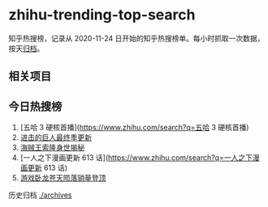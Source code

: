 # zhihu-trending-top-search

知乎热搜榜，记录从 2020-11-24
日开始的知乎热搜榜单。每小时抓取一次数据，按天[归档](./archives)。

## 相关项目

## 今日热搜榜

<!-- BEGIN -->
<!-- 最后更新时间 Sat Mar 04 2023 12:09:53 GMT+0800 (China Standard Time) -->

1. [五哈 3 硬核首播](https://www.zhihu.com/search?q=五哈 3 硬核首播)
1. [进击的巨人最终季更新](https://www.zhihu.com/search?q=进击的巨人最终季更新)
1. [海贼王索隆身世揭秘](https://www.zhihu.com/search?q=海贼王索隆身世揭秘)
1. [一人之下漫画更新 613 话](https://www.zhihu.com/search?q=一人之下漫画更新 613
   话)
1. [游戏卧龙苍天陨落销量登顶](https://www.zhihu.com/search?q=游戏卧龙苍天陨落销量登顶)

<!-- END -->

历史归档 [./archives](./archives)
